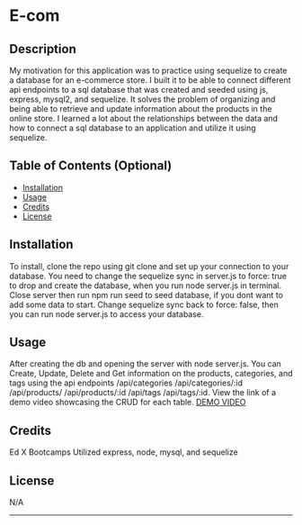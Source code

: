 # E-com

## Description

My motivation for this application was to practice using sequelize to create a database for an e-commerce store. I built it to be able to connect different api endpoints to a sql database that was created and seeded using js, express, mysql2, and sequelize. It solves the problem of organizing and being able to retrieve and update information about the products in the online store. I learned a lot about the relationships between the data and how to connect a sql database to an application and utilize it using sequelize.


## Table of Contents (Optional)


- [Installation](#installation)
- [Usage](#usage)
- [Credits](#credits)
- [License](#license)

## Installation

To install, clone the repo using git clone and set up your connection to your database. You need to change the sequelize sync in server.js to force: true to drop and create the database, when you run node server.js in terminal. Close server then run npm run seed to seed database, if you dont want to add some data to start. Change sequelize sync back to force: false, then you can run node server.js to access your database.

## Usage

After creating the db and opening the server with node server.js. You can Create, Update, Delete and Get information on the products, categories, and tags using the api endpoints /api/categories /api/categories/:id /api/products/ /api/products/:id /api/tags /api/tags/:id. View the link of a demo video showcasing the CRUD for each table. 
[DEMO VIDEO](https://drive.google.com/file/d/1TCdhLNs8FaSw1vPz6FHRxq1NGbvVQv6h/view?usp=sharinghttps://drive.google.com/file/d/1TCdhLNs8FaSw1vPz6FHRxq1NGbvVQv6h/view?usp=sharing)



## Credits

Ed X Bootcamps
Utilized express, node, mysql, and sequelize

## License
N/A

---